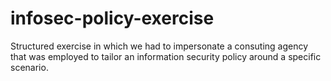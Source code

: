 # infosec-policy-exercise
Structured exercise in which we had to impersonate a consuting agency that was employed to tailor an information security policy around a specific scenario.
